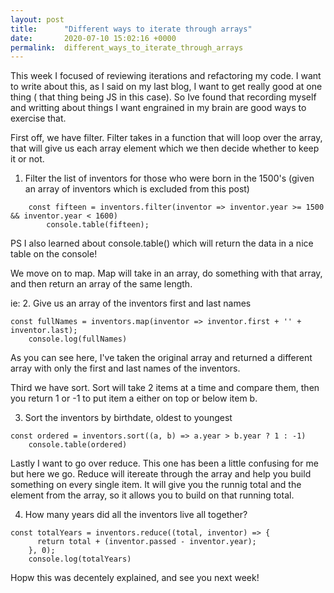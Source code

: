 ```yaml
---
layout: post
title:      "Different ways to iterate through arrays"
date:       2020-07-10 15:02:16 +0000
permalink:  different_ways_to_iterate_through_arrays
---
```



This week I focused of reviewing iterations and refactoring my code. I want to write about this, as I said on my last blog, I want to get really good at one thing ( that thing being JS in this case). So Ive found that recording myself and writting about things I want engrained in my brain are good ways to exercise that.

First off, we have filter. Filter takes in a function that will loop over the array, that will give us each array element which we then decide whether to keep it or not.

1. Filter the list of inventors for those who were born in the 1500's (given an array of inventors which is excluded from this post)
```
    const fifteen = inventors.filter(inventor => inventor.year >= 1500 && inventor.year < 1600)
		console.table(fifteen);
```

PS I also learned about console.table() which will return the data in a nice table on the console!

We move on to map. Map will take in an array, do something with that array, and then return an array of the same length. 

ie:
2. Give us an array of the inventors first and last names
```
const fullNames = inventors.map(inventor => inventor.first + '' + inventor.last);
    console.log(fullNames)
```

As you can see here, I've taken the original array and returned a different array with only the first and last names of the inventors.

Third we have sort. Sort will take 2 items at a time and compare them, then you return 1 or -1 to put item a either on top or below item b.

3. Sort the inventors by birthdate, oldest to youngest
```
const ordered = inventors.sort((a, b) => a.year > b.year ? 1 : -1)
    console.table(ordered)
```

Lastly I want to go over reduce. This one has been a little confusing for me but here we go. Reduce will itereate through the array and help you build something on every single item. It will give you the runnig total and the element from the array, so it allows you to build on that running total.

4. How many years did all the inventors live all together?
```
const totalYears = inventors.reduce((total, inventor) => {
      return total + (inventor.passed - inventor.year);
    }, 0);
    console.log(totalYears)
```

Hopw this was decentely explained, and see you next week!
